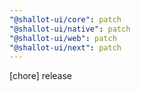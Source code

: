 ```yaml
---
"@shallot-ui/core": patch
"@shallot-ui/native": patch
"@shallot-ui/web": patch
"@shallot-ui/next": patch
---
```


[chore] release

